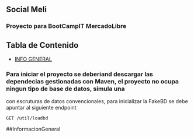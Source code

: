 ## Social Meli 

### Proyecto para BootCampIT MercadoLibre

## Tabla de Contenido

  * [INFO GENERAL](#general-info)

### Para iniciar el proyecto se deberiand descargar las dependecias gestionadas con Maven, el proyecto no ocupa ningun tipo de base de datos, simula una
con escruturas de datos convencionales, para inicializar la FakeBD se debe apuntar al siguiente endpoint

    GET /util/loadbd
    
##InformacionGeneral
  
